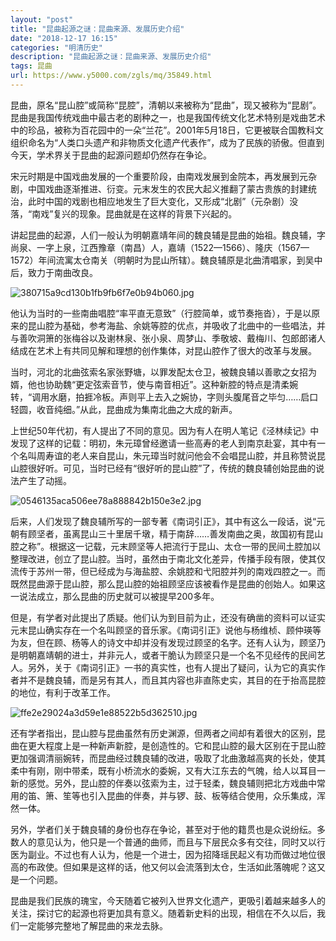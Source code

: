 ```yaml
---
layout: "post"
title: "昆曲起源之谜：昆曲来源、发展历史介绍"
date: "2018-12-17 16:15"
categories: "明清历史"
description: "昆曲起源之谜：昆曲来源、发展历史介绍"
tags: 昆曲
url: https://www.y5000.com/zgls/mq/35849.html
---
```






昆曲，原名“昆山腔”或简称“昆腔”，清朝以来被称为“昆曲”，现又被称为“昆剧”。昆曲是我国传统戏曲中最古老的剧种之一，也是我国传统文化艺术特别是戏曲艺术中的珍品，被称为百花园中的一朵“兰花”。2001年5月18日，它更被联合国教科文组织命名为“人类口头遗产和非物质文化遗产代表作”，成为了民族的骄傲。但直到今天，学术界关于昆曲的起源问题却仍然存在争论。

宋元时期是中国戏曲发展的一个重要阶段，由南戏发展到金院本，再发展到元杂剧，中国戏曲逐渐推进、衍变。元末发生的农民大起义推翻了蒙古贵族的封建统治，此时中国的戏剧也相应地发生了巨大变化，又形成“北剧”（元杂剧）没落，“南戏”复兴的现象。昆曲就是在这样的背景下兴起的。

讲起昆曲的起源，人们一般认为明朝嘉靖年间的魏良辅是昆曲的始祖。魏良辅，字尚泉、一字上泉，江西豫章（南昌）人，嘉靖（1522—1566）、隆庆（1567—1572）年间流寓太仓南关（明朝时为昆山所辖）。魏良辅原是北曲清唱家，到吴中后，致力于南曲改良。

![380715a9cd130b1fb9fb6f7e0b94b060.jpg](https://img.y5000.com/uploads/allimg/181026/380715a9cd130b1fb9fb6f7e0b94b060.jpg)

他认为当时的一些南曲唱腔“率平直无意致”（行腔简单，或节奏拖沓），于是以原来的昆山腔为基础，参考海盐、余姚等腔的优点，并吸收了北曲中的一些唱法，并与善吹洞箫的张梅谷以及谢林泉、张小泉、周梦山、季敬坡、戴梅川、包郎郎诸人结成在艺术上有共同见解和理想的创作集体，对昆山腔作了很大的改革与发展。

当时，河北的北曲弦索名家张野塘，以罪发配太仓卫，被魏良辅以善歌之女招为婿，他也协助魏“更定弦索音节，使与南音相近”。这种新腔的特点是清柔婉转，“调用水磨，拍捱冷板。声则平上去入之婉协，字则头腹尾音之毕匀……启口轻圆，收音纯细。”从此，昆曲成为集南北曲之大成的新声。

上世纪50年代初，有人提出了不同的意见。因为有人在明人笔记《泾林续记》中发现了这样的记载：明初，朱元璋曾经邀请一些高寿的老人到南京赴宴，其中有一个名叫周寿谊的老人来自昆山，朱元璋当时就问他会不会唱昆山腔，并且称赞说昆山腔很好听。可见，当时已经有“很好听的昆山腔”了，传统的魏良辅创始昆曲的说法产生了动摇。

![0546135aca506ee78a888842b150e3e2.jpg](https://img.y5000.com/uploads/allimg/181026/0546135aca506ee78a888842b150e3e2.jpg)

后来，人们发现了魏良辅所写的一部专著《南词引正》，其中有这么一段话，说“元朝有顾坚者，虽离昆山三十里居千墩，精于南辞……善发南曲之奥，故国初有昆山腔之称”。根据这一记载，元末顾坚等人把流行于昆山、太仓一带的民间土腔加以整理改进，创立了昆山腔。当时，虽然由于南北文化差异，传播手段有限，使其仅流传于苏州一带，但已经成为与海盐腔、余姚腔和弋阳腔并列的南戏四腔之一。而既然昆曲源于昆山腔，那么昆山腔的始祖顾坚应该被看作是昆曲的创始人。如果这一说法成立，那么昆曲的历史就可以被提早200多年。

但是，有学者对此提出了质疑。他们认为到目前为止，还没有确凿的资料可以证实元末昆山确实存在一个名叫顾坚的音乐家。《南词引正》说他与杨维桢、顾仲瑛等为友，但在顾、杨等人的诗文中却并没有发现过顾坚的名字。还有人认为，顾坚乃是明朝嘉靖朝的进士，并非元人，或者干脆认为顾坚只是一个名不见经传的民间艺人。另外，关于《南词引正》一书的真实性，也有人提出了疑问，认为它的真实作者并不是魏良辅，而是另有其人，而且其内容也非直陈史实，其目的在于抬高昆腔的地位，有利于改革工作。

![ffe2e29024a3d59e1e88522b5d362510.jpg](https://img.y5000.com/uploads/allimg/181026/ffe2e29024a3d59e1e88522b5d362510.jpg)

还有学者指出，昆山腔与昆曲虽然有历史渊源，但两者之间却有着很大的区别，昆曲在更大程度上是一种新声新腔，是创造性的。它和昆山腔的最大区别在于昆山腔更加强调清丽婉转，而昆曲经过魏良辅的改进，吸取了北曲激越高爽的长处，使其柔中有刚，刚中带柔，既有小桥流水的委婉，又有大江东去的气魄，给人以耳目一新的感觉。另外，昆山腔的伴奏以弦索为主，过于轻柔，魏良辅则把北方戏曲中常用的笛、箫、笙等也引入昆曲的伴奏，并与锣、鼓、板等结合使用，众乐集成，浑然一体。

另外，学者们关于魏良辅的身份也存在争论，甚至对于他的籍贯也是众说纷纭。多数人的意见认为，他只是一个普通的曲师，而且与下层民众多有交往，同时又以行医为副业。不过也有人认为，他是一个进士，因为招降瑶民起义有功而做过地位很高的布政使。但如果是这样的话，他又何以会流落到太仓，生活如此落魄呢？这又是一个问题。

昆曲是我们民族的瑰宝，今天随着它被列入世界文化遗产，更吸引着越来越多人的关注，探讨它的起源也将更加具有意义。随着新史料的出现，相信在不久以后，我们一定能够完整地了解昆曲的来龙去脉。

  
